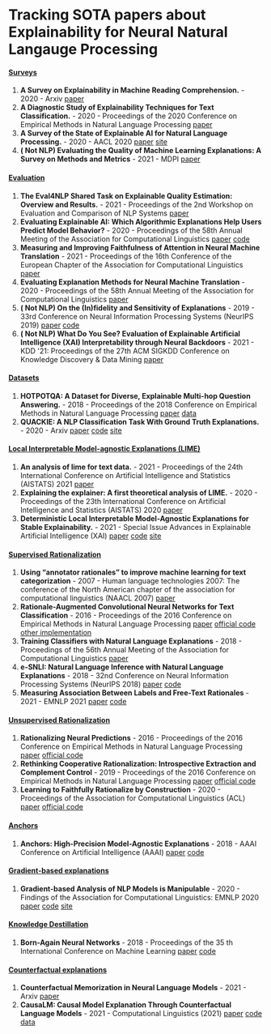 # Tracking SOTA papers about Explainability for Neural Natural Langauge Processing


#### [Surveys](#content)
1. **A Survey on Explainability in Machine Reading Comprehension.** - 2020 - Arxiv [paper](https://arxiv.org/abs/2010.00389)
2. **A Diagnostic Study of Explainability Techniques for Text Classification.** - 2020 - Proceedings of the 2020 Conference on Empirical Methods in Natural Language Processing [paper](https://aclanthology.org/2020.emnlp-main.263.pdf) 
3. **A Survey of the State of Explainable AI for Natural Language Processing.** - 2020 - AACL 2020 [paper](https://arxiv.org/abs/2010.00711) [site](https://xainlp2020.github.io/xainlp/)
4. **( Not NLP) Evaluating the Quality of Machine Learning Explanations: A Survey on Methods and Metrics** - 2021 - MDPI [paper](https://www.mdpi.com/2079-9292/10/5/593)  



#### [Evaluation](#content)

1. **The Eval4NLP Shared Task on Explainable Quality Estimation: Overview and Results.** - 2021 - Proceedings of the 2nd Workshop on Evaluation and Comparison of NLP Systems [paper](https://aclanthology.org/2021.eval4nlp-1.17.pdf)
2. **Evaluating Explainable AI: Which Algorithmic Explanations Help Users Predict Model Behavior?** - 2020 - Proceedings of the 58th Annual Meeting of the Association for Computational Linguistics [paper](https://aclanthology.org/2020.acl-main.491.pdf) [code](https://github.com/peterbhase/InterpretableNLP-ACL2020)
3. **Measuring and Improving Faithfulness of Attention in Neural Machine Translation** - 2021 - Proceedings of the 16th Conference of the European Chapter of the Association for Computational Linguistics [paper](https://aclanthology.org/2021.eacl-main.243.pdf)
4. **Evaluating Explanation Methods for Neural Machine Translation** - 2020 - Proceedings of the 58th Annual Meeting of the Association for Computational Linguistics [paper](https://aclanthology.org/2020.acl-main.35.pdf)
5. **( Not NLP) On the (In)fidelity and Sensitivity of Explanations** - 2019 - 33rd Conference on Neural Information Processing Systems (NeurIPS 2019) [paper](https://papers.nips.cc/paper/2019/file/a7471fdc77b3435276507cc8f2dc2569-Paper.pdf)  [code](https://github.com/chihkuanyeh/saliency_evaluation)
6. **( Not NLP) What Do You See? Evaluation of Explainable Artificial Intelligence (XAI) Interpretability through Neural Backdoors** - 2021 - KDD '21: Proceedings of the 27th ACM SIGKDD Conference on Knowledge Discovery & Data Mining [paper](https://dl.acm.org/doi/10.1145/3447548.3467213)  




#### [Datasets](#content)

1. **HOTPOTQA: A Dataset for Diverse, Explainable Multi-hop Question Answering.** - 2018 - Proceedings of the 2018 Conference on Empirical Methods in Natural Language Processing [paper](https://aclanthology.org/D18-1259/) [data](https://hotpotqa.github.io/)
2. **QUACKIE: A NLP Classification Task With Ground Truth Explanations.** - 2020 - Arxiv [paper](https://aclanthology.org/D18-1259/) [code](https://github.com/axa-rev-research/quackie)  [site](https://axa-rev-research.github.io/quackie/)

#### [Local Interpretable Model-agnostic Explanations (LIME)](#content)

1. **An analysis of lime for text data.** - 2021 - Proceedings of the 24th International Conference on Artificial Intelligence and Statistics (AISTATS) 2021 [paper](http://proceedings.mlr.press/v130/mardaoui21a/mardaoui21a.pdf) 
2. **Explaining the explainer: A first theoretical analysis of LIME.** - 2020 - Proceedings of the 23th International Conference on Artificial Intelligence and Statistics (AISTATS) 2020 [paper](http://proceedings.mlr.press/v108/garreau20a/garreau20a.pdf) 
3. **Deterministic Local Interpretable Model-Agnostic Explanations for Stable Explainability.** - 2021 - Special Issue Advances in Explainable Artificial Intelligence (XAI) [paper](https://aclanthology.org/D18-1259/) [code](https://www.mdpi.com/2504-4990/3/3/27/htm)  [site](https://github.com/rehmanzafar/dlime_experiments)

#### [Supervised Rationalization](#content)

1. **Using “annotator rationales” to improve machine learning for text categorization** - 2007 - Human language technologies 2007: The conference of the North American chapter of the association for computational linguistics (NAACL 2007) [paper](https://aclanthology.org/N07-1033/) 
2. **Rationale-Augmented Convolutional Neural Networks for Text Classification** - 2016 - Proceedings of the 2016 Conference on Empirical Methods in Natural Language Processing [paper](https://aclanthology.org/D16-1076/)  [official code](https://github.com/bwallace/rationale-CNN)  [other implementation](https://github.com/yezhang-xiaofan/Rationale-CNN) 
3. **Training Classifiers with Natural Language Explanations** - 2018 - Proceedings of the 56th Annual Meeting of the Association for Computational Linguistics [paper](https://aclanthology.org/P18-1175.pdf) 
4. **e-SNLI: Natural Language Inference with Natural Language Explanations** - 2018 - 32nd Conference on Neural Information Processing Systems (NeurIPS 2018) [paper](https://papers.nips.cc/paper/2018/file/4c7a167bb329bd92580a99ce422d6fa6-Paper.pdf) [code](https://github.com/OanaMariaCamburu/e-SNLI) 
5. **Measuring Association Between Labels and Free-Text Rationales** - 2021 - EMNLP 2021 [paper](https://arxiv.org/pdf/2010.12762.pdf) [code](https://github.com/allenai/label_rationale_association) 

#### [Unsupervised Rationalization](#content)

1. **Rationalizing Neural Predictions** - 2016 - Proceedings of the 2016 Conference on Empirical Methods in Natural Language Processing [paper](https://aclanthology.org/D16-1011.pdf) [official code](https://github.com/taolei87/rcnn) 
2. **Rethinking Cooperative Rationalization: Introspective Extraction and Complement Control** - 2019 - Proceedings of the 2016 Conference on Empirical Methods in Natural Language Processing [paper](https://arxiv.org/pdf/1910.13294.pdf)  [official code](https://github.com/Gorov/three_player_for_emnlp) 
3. **Learning to Faithfully Rationalize by Construction** - 2020 - Proceedings of the Association for Computational Linguistics (ACL) [paper](https://aclanthology.org/2020.acl-main.409.pdf)  [official code](https://github.com/successar/FRESH) 


#### [Anchors](#content)
1. **Anchors: High-Precision Model-Agnostic Explanations** - 2018 - AAAI Conference on Artificial Intelligence (AAAI) [paper](https://homes.cs.washington.edu/~marcotcr/aaai18.pdf) [code](https://github.com/marcotcr/anchor) 


#### [Gradient-based explanations](#content)
1. **Gradient-based Analysis of NLP Models is Manipulable** - 2020 - Findings of the Association for Computational Linguistics: EMNLP 2020 [paper](https://aclanthology.org/2020.findings-emnlp.24.pdf) [code](https://github.com/ucinlp/facade/tree/facade) [site](https://ucinlp.github.io/facade/) 

#### [Knowledge Destillation](#content)
1. **Born-Again Neural Networks** - 2018 - Proceedings of the 35 th International Conference on Machine Learning [paper](https://proceedings.mlr.press/v80/furlanello18a/furlanello18a.pdf) [code](https://github.com/nocotan/born_again_neuralnet)


#### [Counterfactual explanations](#content)
1. **Counterfactual Memorization in Neural Language Models** - 2021 - Arxiv [paper](https://arxiv.org/abs/2112.12938)
2. **CausaLM: Causal Model Explanation Through Counterfactual Language Models** - 2021 - Computational Linguistics (2021) [paper](https://direct.mit.edu/coli/article/47/2/333/98518/CausaLM-Causal-Model-Explanation-Through) [code](https://github.com/amirfeder/CausaLM) [data](https://www.kaggle.com/amirfeder/causalm) 





